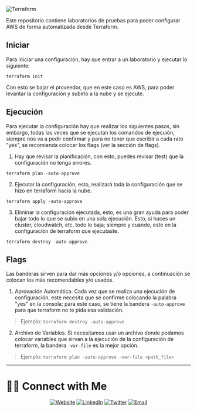 ![Terraform](https://hashicorp.github.io/field-workshops-terraform/slides/aws/terraform-oss/images/tf_aws.png)

Este repositorio contiene laboratorios de pruebas para poder configurar AWS de forma automatizada desde Terraform.

## Iniciar

Para iniciar una configuración, hay que entrar a un laboratorio y ejecutar lo siguiente:
```
terraform init
```

Con esto se bajar el proveedor, que en este caso es AWS, para poder levantar la configuración y subirlo a la nube y se ejecute.

## Ejecución

Para ejecutar la configuración hay que realizar los siguientes pasos, sin embargo, todas las veces que se ejecutan los comandos de ejecuión, siempre nos va a pedir confirmar y para no tener que escribir a cada rato "yes", se recomienda colocar los flags (ver la sección de flags).

1. Hay que revisar la planificación, con esto, puedes revisar (test) que la configuración no tenga errores.
```
terraform plan -auto-approve
```
2. Ejecutar la configuración, esto, realizará toda la configuración que se hizo en terraform hacia la nube.
```
terraform apply -auto-approve
```
3. Eliminar la configuración ejecutada, esto, es una gran ayuda para poder bajar todo lo que se subio en una sola ejecución. Esto, si haces un cluster, cloudwatch, etc, todo lo baja; siempre y cuando, este en la configuración de terraform que ejecutaste.
```
terraform destroy -auto-approve
```

## Flags

Las banderas sirven para dar más opciones y/o opciones, a continuación se colocan los más recomendables y/o usados.

1. Aprovación Automática. Cada vez que se realiza una ejecución de configuración, este necesita que se confirme colocando la palabra "yes" en la consola; para este caso, se tiene la bandera ```-auto-approve``` para que terraform no te pida esa validación.

> Ejemplo: ```terraform destroy -auto-approve```

2. Archivo de Variables. Si necesitamos usar un archivo donde podamos colocar variables que sirvan a la ejecución de la configuración de terraform, la bandera ```-var-file``` es la mejor opción.

> Ejemplo: ```terraform plan -auto-approve -var-file <path_file>```

********
# 🤝🏻 Connect with Me

<p align="center">
<a href="https://www.facebook.com/JCharlyR" target="_blank"><img alt="Website" src="https://img.shields.io/badge/Contact-JCharlyR-blue?style=flat&logo=google-chrome"></a>
<a href="https://www.linkedin.com/in/charlyramirez/" target="_blank"><img alt="LinkedIn" src="https://img.shields.io/badge/LinkedIn-@charlyramirez-blue?style=flat&logo=linkedin"></a>
<a href="https://twitter.com/Charly15442" target="_blank"><img alt="Twitter" src="https://img.shields.io/badge/Twitter-@charlyramirez-blue?style=flat&logo=twitter"></a>
<a href="mailto:pingestudio@gmail.com"><img alt="Email" src="https://img.shields.io/badge/Email-pingestudio@gmail.com-blue?style=flat&logo=gmail"></a>
</p>